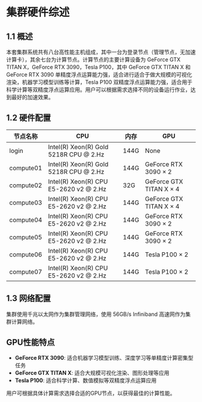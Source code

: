 # 集群硬件综述

## 1.1 概述

本套集群系统共有八台高性能主机组成，其中一台为登录节点（管理节点，无加速计算卡），其余七台为计算节点。计算节点的主要计算设备为 GeForce GTX TITAN X，GeForce RTX 3090，Tesla P100，其中 GeForce GTX TITAN X 和 GeForce RTX 3090 单精度浮点运算能力强，适合进行适合于做大规模的可视化渲染，机器学习模型训练等计算，Tesla P100 双精度浮点运算能力强，适合用于科学计算等双精度浮点运算应用。用户可以根据需求选择不同的设备运行作业，达到最好的加速效果。

## 1.2 硬件配置

| 节点名称 | CPU | 内存 | GPU |
|---------|---------|----------|---------------|
| login | Intel(R) Xeon(R) Gold 5218R CPU @ 2.Hz | 144G | None |
| compute01 | Intel(R) Xeon(R) Gold 5218R CPU @ 2.Hz | 144G | GeForce RTX 3090 × 2 |
| compute02 | Intel(R) Xeon(R) CPU E5-2620 v2 @ 2.Hz | 32G | GeForce GTX TITAN X × 4 |
| compute03 | Intel(R) Xeon(R) CPU E5-2620 v2 @ 2.Hz | 144G | GeForce GTX TITAN X × 4 |
| compute04 | Intel(R) Xeon(R) CPU E5-2620 v2 @ 2.Hz | 144G | GeForce RTX 3090 × 2 |
| compute05 | Intel(R) Xeon(R) CPU E5-2620 v2 @ 2.Hz | 144G | GeForce RTX 3090 × 2 |
| compute06 | Intel(R) Xeon(R) CPU E5-2620 v2 @ 2.Hz | 144G | Tesla P100 × 2 |
| compute07 | Intel(R) Xeon(R) CPU E5-2620 v2 @ 2.Hz | 144G | Tesla P100 × 2 |

## 1.3 网络配置

集群使用千兆以太网作为集群管理网络，使用 56GB/s Infiniband 高速网作为集群计算网络。

## GPU性能特点

- **GeForce RTX 3090**: 适合机器学习模型训练、深度学习等单精度计算密集型任务
- **GeForce GTX TITAN X**: 适合大规模可视化渲染、图形处理等应用
- **Tesla P100**: 适合科学计算、数值模拟等双精度浮点运算应用

用户可根据具体计算需求选择合适的GPU节点，以获得最佳的计算性能。